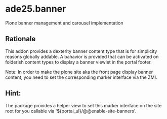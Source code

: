 ade25.banner
============

Plone banner management and carousel implementation

Rationale
---------

This addon provides a dexterity banner content type that is for simplicity
reasons globally addable. A bahavior is provided that can be activated on
folderish content types to display a banner viewlet in the portal footer.

Note: In order to make the plone site aka the front page display banner
content, you need to set the corresponding marker interface via the ZMI.


Hint:
-----

The package provides a helper view to set this marker interface on the site
root for you callable via '${portal_ul}/@@enable-site-banners'.
